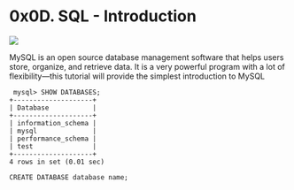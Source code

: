 # 0x0D. SQL - Introduction

![](https://s3.amazonaws.com/intranet-projects-files/holbertonschool-higher-level_programming+/272/rtcwz.jpg)


MySQL is an open source database management software that helps users store, organize, and retrieve data. It is a very powerful program with a lot of flexibility—this tutorial will provide the simplest introduction to MySQL

```mysql
 mysql> SHOW DATABASES;
+--------------------+
| Database           |
+--------------------+
| information_schema |
| mysql              |
| performance_schema |
| test               |
+--------------------+
4 rows in set (0.01 sec)

```

```
CREATE DATABASE database name;
```